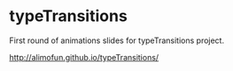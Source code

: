 # typeTransitions 

First round of animations slides for typeTransitions project.

http://alimofun.github.io/typeTransitions/ 
